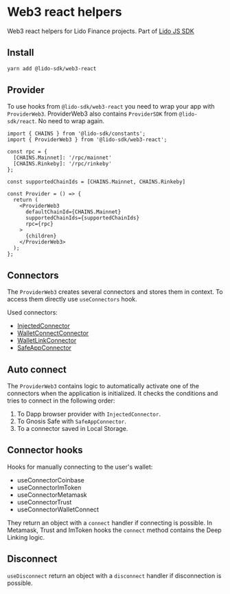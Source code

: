 # Web3 react helpers

Web3 react helpers for Lido Finance projects.
Part of [Lido JS SDK](https://github.com/lidofinance/lido-js-sdk/#readme)

## Install

```bash
yarn add @lido-sdk/web3-react
```

## Provider

To use hooks from `@lido-sdk/web3-react` you need to wrap your app with `ProviderWeb3`. ProviderWeb3 also contains `ProviderSDK` from `@lido-sdk/react`. No need to wrap again.

```tsx
import { CHAINS } from '@lido-sdk/constants';
import { ProviderWeb3 } from '@lido-sdk/web3-react';

const rpc = {
  [CHAINS.Mainnet]: '/rpc/mainnet'
  [CHAINS.Rinkeby]: '/rpc/rinkeby'
};

const supportedChainIds = [CHAINS.Mainnet, CHAINS.Rinkeby]

const Provider = () => {
  return (
    <ProviderWeb3
      defaultChainId={CHAINS.Mainnet}
      supportedChainIds={supportedChainIds}
      rpc={rpc}
    >
      {children}
    </ProviderWeb3>
  );
};
```

## Connectors

The `ProviderWeb3` creates several connectors and stores them in context. To access them directly use `useConnectors` hook.

Used connectors:

- [InjectedConnector](https://www.npmjs.com/package/@web3-react/injected-connector)
- [WalletConnectConnector](https://www.npmjs.com/package/@web3-react/walletconnect-connector)
- [WalletLinkConnector](https://www.npmjs.com/package/@web3-react/walletlink-connector)
- [SafeAppConnector](https://www.npmjs.com/package/@gnosis.pm/safe-apps-web3-react)

## Auto connect

The `ProviderWeb3` contains logic to automatically activate one of the connectors when the application is initialized. It checks the conditions and tries to connect in the following order:

1. To Dapp browser provider with `InjectedConnector`.
2. To Gnosis Safe with `SafeAppConnector`.
3. To a connector saved in Local Storage.

## Connector hooks

Hooks for manually connecting to the user's wallet:

- useConnectorCoinbase
- useConnectorImToken
- useConnectorMetamask
- useConnectorTrust
- useConnectorWalletConnect

They return an object with a `connect` handler if connecting is possible. In Metamask, Trust and ImToken hooks the `connect` method contains the Deep Linking logic.

## Disconnect

`useDisconnect` return an object with a `disconnect` handler if disconnection is possible.
